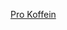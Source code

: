 <a target="_blank" href="https://www.amazon.de/b?_encoding=UTF8&tag=aheilde-21&linkCode=ur2&linkId=e830c928146bd348da479bd85e05fd67&camp=1638&creative=6742&node=358564031">Pro Koffein</a>